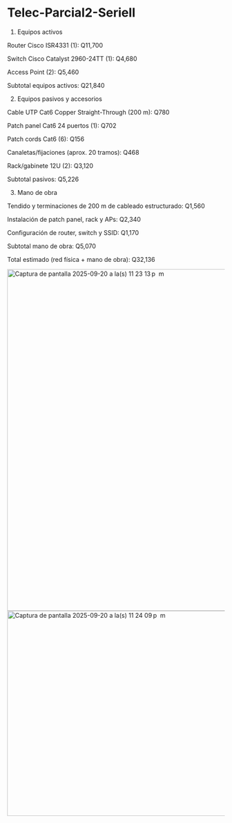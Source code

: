 # Telec-Parcial2-SerieII

1. Equipos activos

Router Cisco ISR4331 (1): Q11,700

Switch Cisco Catalyst 2960-24TT (1): Q4,680

Access Point (2): Q5,460

Subtotal equipos activos: Q21,840

2. Equipos pasivos y accesorios

Cable UTP Cat6 Copper Straight-Through (200 m): Q780

Patch panel Cat6 24 puertos (1): Q702

Patch cords Cat6 (6): Q156

Canaletas/fijaciones (aprox. 20 tramos): Q468

Rack/gabinete 12U (2): Q3,120

Subtotal pasivos: Q5,226

3. Mano de obra

Tendido y terminaciones de 200 m de cableado estructurado: Q1,560

Instalación de patch panel, rack y APs: Q2,340

Configuración de router, switch y SSID: Q1,170

Subtotal mano de obra: Q5,070

Total estimado (red física + mano de obra): Q32,136

<img width="1440" height="791" alt="Captura de pantalla 2025-09-20 a la(s) 11 23 13 p  m" src="https://github.com/user-attachments/assets/5148695c-b468-4f0a-996e-61cb9b870bf4" />
<img width="923" height="475" alt="Captura de pantalla 2025-09-20 a la(s) 11 24 09 p  m" src="https://github.com/user-attachments/assets/f7df9dfb-7f15-4912-88b1-46b571c09cac" />
